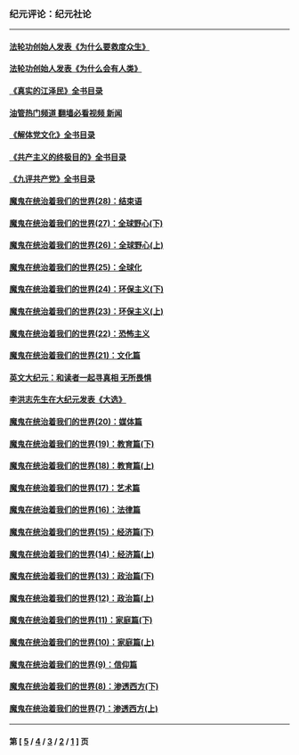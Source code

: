 ### 纪元评论：纪元社论
---
#### [法轮功创始人发表《为什么要救度众生》](../../pages/nsc422/n13975246.md?05050330) 
#### [法轮功创始人发表《为什么会有人类》](../../pages/nsc422/n13912117.md?05050330) 
#### [《真实的江泽民》全书目录](../../pages/nsc422/n13721399.md?05050330) 
#### [油管热门频道 翻墙必看视频 新闻](ok?05050330)
#### [《解体党文化》全书目录](../../pages/nsc422/n13721157.md?05050330) 
#### [《共产主义的终极目的》全书目录](../../pages/nsc422/n13721048.md?05050330) 
#### [《九评共产党》全书目录](../../pages/nsc422/n13708085.md?05050330) 
#### [魔鬼在统治着我们的世界(28)：结束语](../../pages/nsc422/n10936246.md?05050330) 
#### [魔鬼在统治着我们的世界(27)：全球野心(下)](../../pages/nsc422/n10928319.md?05050330) 
#### [魔鬼在统治着我们的世界(26)：全球野心(上)](../../pages/nsc422/n10900318.md?05050330) 
#### [魔鬼在统治着我们的世界(25)：全球化](../../pages/nsc422/n10788205.md?05050330) 
#### [魔鬼在统治着我们的世界(24)：环保主义(下)](../../pages/nsc422/n10695307.md?05050330) 
#### [魔鬼在统治着我们的世界(23)：环保主义(上)](../../pages/nsc422/n10688613.md?05050330) 
#### [魔鬼在统治着我们的世界(22)：恐怖主义](../../pages/nsc422/n10614727.md?05050330) 
#### [魔鬼在统治着我们的世界(21)：文化篇](../../pages/nsc422/n10597706.md?05050330) 
#### [英文大纪元：和读者一起寻真相 无所畏惧](../../pages/nsc422/n12542027.md?05050330) 
#### [李洪志先生在大纪元发表《大选》](../../pages/nsc422/n12534746.md?05050330) 
#### [魔鬼在统治着我们的世界(20)：媒体篇](../../pages/nsc422/n10586579.md?05050330) 
#### [魔鬼在统治着我们的世界(19)：教育篇(下)](../../pages/nsc422/n10564808.md?05050330) 
#### [魔鬼在统治着我们的世界(18)：教育篇(上)](../../pages/nsc422/n10526970.md?05050330) 
#### [魔鬼在统治着我们的世界(17)：艺术篇](../../pages/nsc422/n10499093.md?05050330) 
#### [魔鬼在统治着我们的世界(16)：法律篇](../../pages/nsc422/n10485969.md?05050330) 
#### [魔鬼在统治着我们的世界(15)：经济篇(下)](../../pages/nsc422/n10469975.md?05050330) 
#### [魔鬼在统治着我们的世界(14)：经济篇(上)](../../pages/nsc422/n10457370.md?05050330) 
#### [魔鬼在统治着我们的世界(13)：政治篇(下)](../../pages/nsc422/n10448270.md?05050330) 
#### [魔鬼在统治着我们的世界(12)：政治篇(上)](../../pages/nsc422/n10444576.md?05050330) 
#### [魔鬼在统治着我们的世界(11)：家庭篇(下)](../../pages/nsc422/n10440961.md?05050330) 
#### [魔鬼在统治着我们的世界(10)：家庭篇(上)](../../pages/nsc422/n10435448.md?05050330) 
#### [魔鬼在统治着我们的世界(9)：信仰篇](../../pages/nsc422/n10432159.md?05050330) 
#### [魔鬼在统治着我们的世界(8)：渗透西方(下)](../../pages/nsc422/n10429603.md?05050330) 
#### [魔鬼在统治着我们的世界(7)：渗透西方(上)](../../pages/nsc422/n10426013.md?05050330) 

---
#### 第 [ [5](./5.md?05050330) / [4](./4.md?05050330) / [3](./3.md?05050330) / [2](./2.md?05050330) / [1](./1.md?05050330) ] 页
